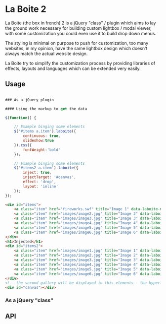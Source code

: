 # La Boite 2

La Boite (the box in french) 2 is a jQuery "class" / plugin which aims to lay the ground work 
necessary for building custom lightbox / modal viewer, with some customization you could even 
use it to build drop down menus.

The styling is minimal on purpose to push for customization, too many websites, in my opinion,
have the same lightbox design which doesn't always match the actual website design.

La Boite try to simplify the customization process by providing libraries of effects, layouts
and languages which can be extended very easily. 

## Usage

```javascript

### As a jQuery plugin

#### Using the markup to get the data

$(function() {

	// Example binging some elements
	$('#items a.item').laboite({
		continuous: true,
		slideshow:true
	}).css({
		fontWeight:'bold'
	});

	// Example binging some elements
	$('#items2 a.item').laboite({
		inject: true,
		injectTarget: '#canvas',
		effect: 'drop',
		layout: 'inline'
	});
});

```

```html
<div id="items">
	<a class="item" href="fireworks.swf" title="Image 1" data-laboite-maxWidth="640" data-laboite-maxHeight="480" data-laboite-description="This is the description">Fireworks</a>
	<a class="item" href="images/image2.jpg" title="Image 2" data-laboite-maxWidth="640" data-laboite-maxHeight="480" data-laboite-description="This is the description">Image 2</a>
	<a class="item" href="images/image3.jpg" title="Image 3" data-laboite-maxWidth="640" data-laboite-maxHeight="480" data-laboite-description="This is the description">Image 3</a>
	<a class="item" href="images/image4.jpg" title="Image 4" data-laboite-maxWidth="640" data-laboite-maxHeight="480" data-laboite-description="This is the description">Image 4</a>
	<a class="item" href="images/image5.jpg" title="Image 5" data-laboite-maxWidth="640" data-laboite-maxHeight="480" data-laboite-description="This is the description">Image 5</a>
	<a class="item" href="images/image6.jpg" title="Image 6" data-laboite-maxWidth="640" data-laboite-maxHeight="480" data-laboite-description="This is the description">Image 6</a>
</div>
<h1>Injected</h1>
<div id="items2">
	<a class="item" href="images/image1.jpg" title="Image 1" data-laboite-maxWidth="640" data-laboite-maxHeight="480" data-laboite-description="This is the description">Image 1</a>
	<a class="item" href="images/image2.jpg" title="Image 2" data-laboite-maxWidth="640" data-laboite-maxHeight="480" data-laboite-description="This is the description">Image 2</a>
	<a class="item" href="images/image3.jpg" title="Image 3" data-laboite-maxWidth="640" data-laboite-maxHeight="480" data-laboite-description="This is the description">Image 3</a>
	<a class="item" href="images/image4.jpg" title="Image 4" data-laboite-maxWidth="640" data-laboite-maxHeight="480" data-laboite-description="This is the description">Image 4</a>
	<a class="item" href="images/image5.jpg" title="Image 5" data-laboite-maxWidth="640" data-laboite-maxHeight="480" data-laboite-description="This is the description">Image 5</a>
	<a class="item" href="images/image6.jpg" title="Image 6" data-laboite-maxWidth="640" data-laboite-maxHeight="480" data-laboite-description="This is the description">Image 6</a>
</div>
<!-- the second gallery will be displayed in this elements - the hyperlinks can still be used to navigate the gallery -->
<div id="canvas"></div>
```

### As a jQuery "class"

## API


